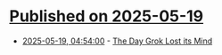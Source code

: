 # [Published on 2025-05-19](index.md)

* [2025-05-19, 04:54:00](https://soylentnews.org/article.pl?sid=25/05/18/1255206&from=rss) - [The Day Grok Lost its Mind](https://soylentnews.org/article.pl?sid=25/05/18/1255206&from=rss)
